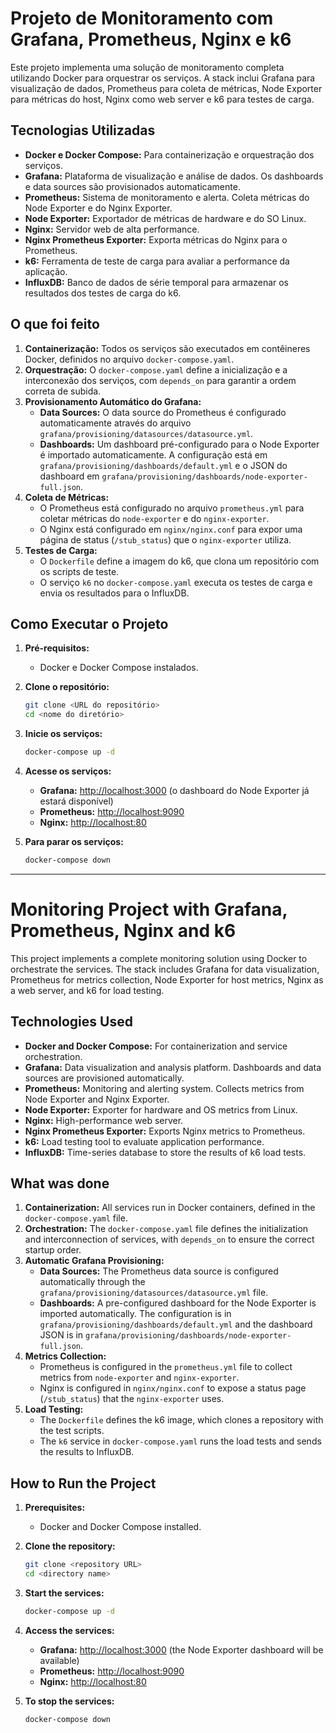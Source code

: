 # Projeto de Monitoramento com Grafana, Prometheus, Nginx e k6

Este projeto implementa uma solução de monitoramento completa utilizando Docker para orquestrar os serviços. A stack inclui Grafana para visualização de dados, Prometheus para coleta de métricas, Node Exporter para métricas do host, Nginx como web server e k6 para testes de carga.

## Tecnologias Utilizadas

- **Docker e Docker Compose:** Para containerização e orquestração dos serviços.
- **Grafana:** Plataforma de visualização e análise de dados. Os dashboards e data sources são provisionados automaticamente.
- **Prometheus:** Sistema de monitoramento e alerta. Coleta métricas do Node Exporter e do Nginx Exporter.
- **Node Exporter:** Exportador de métricas de hardware e do SO Linux.
- **Nginx:** Servidor web de alta performance.
- **Nginx Prometheus Exporter:** Exporta métricas do Nginx para o Prometheus.
- **k6:** Ferramenta de teste de carga para avaliar a performance da aplicação.
- **InfluxDB:** Banco de dados de série temporal para armazenar os resultados dos testes de carga do k6.

## O que foi feito

1.  **Containerização:** Todos os serviços são executados em contêineres Docker, definidos no arquivo `docker-compose.yaml`.
2.  **Orquestração:** O `docker-compose.yaml` define a inicialização e a interconexão dos serviços, com `depends_on` para garantir a ordem correta de subida.
3.  **Provisionamento Automático do Grafana:**
    -   **Data Sources:** O data source do Prometheus é configurado automaticamente através do arquivo `grafana/provisioning/datasources/datasource.yml`.
    -   **Dashboards:** Um dashboard pré-configurado para o Node Exporter é importado automaticamente. A configuração está em `grafana/provisioning/dashboards/default.yml` e o JSON do dashboard em `grafana/provisioning/dashboards/node-exporter-full.json`.
4.  **Coleta de Métricas:**
    -   O Prometheus está configurado no arquivo `prometheus.yml` para coletar métricas do `node-exporter` e do `nginx-exporter`.
    -   O Nginx está configurado em `nginx/nginx.conf` para expor uma página de status (`/stub_status`) que o `nginx-exporter` utiliza.
5.  **Testes de Carga:**
    -   O `Dockerfile` define a imagem do k6, que clona um repositório com os scripts de teste.
    -   O serviço `k6` no `docker-compose.yaml` executa os testes de carga e envia os resultados para o InfluxDB.

## Como Executar o Projeto

1.  **Pré-requisitos:**
    -   Docker e Docker Compose instalados.

2.  **Clone o repositório:**
    ```bash
    git clone <URL do repositório>
    cd <nome do diretório>
    ```

3.  **Inicie os serviços:**
    ```bash
    docker-compose up -d
    ```

4.  **Acesse os serviços:**
    -   **Grafana:** [http://localhost:3000](http://localhost:3000) (o dashboard do Node Exporter já estará disponível)
    -   **Prometheus:** [http://localhost:9090](http://localhost:9090)
    -   **Nginx:** [http://localhost:80](http://localhost:80)

5.  **Para parar os serviços:**
    ```bash
    docker-compose down
    ```

---

# Monitoring Project with Grafana, Prometheus, Nginx and k6

This project implements a complete monitoring solution using Docker to orchestrate the services. The stack includes Grafana for data visualization, Prometheus for metrics collection, Node Exporter for host metrics, Nginx as a web server, and k6 for load testing.

## Technologies Used

- **Docker and Docker Compose:** For containerization and service orchestration.
- **Grafana:** Data visualization and analysis platform. Dashboards and data sources are provisioned automatically.
- **Prometheus:** Monitoring and alerting system. Collects metrics from Node Exporter and Nginx Exporter.
- **Node Exporter:** Exporter for hardware and OS metrics from Linux.
- **Nginx:** High-performance web server.
- **Nginx Prometheus Exporter:** Exports Nginx metrics to Prometheus.
- **k6:** Load testing tool to evaluate application performance.
- **InfluxDB:** Time-series database to store the results of k6 load tests.

## What was done

1.  **Containerization:** All services run in Docker containers, defined in the `docker-compose.yaml` file.
2.  **Orchestration:** The `docker-compose.yaml` file defines the initialization and interconnection of services, with `depends_on` to ensure the correct startup order.
3.  **Automatic Grafana Provisioning:**
    -   **Data Sources:** The Prometheus data source is configured automatically through the `grafana/provisioning/datasources/datasource.yml` file.
    -   **Dashboards:** A pre-configured dashboard for the Node Exporter is imported automatically. The configuration is in `grafana/provisioning/dashboards/default.yml` and the dashboard JSON is in `grafana/provisioning/dashboards/node-exporter-full.json`.
4.  **Metrics Collection:**
    -   Prometheus is configured in the `prometheus.yml` file to collect metrics from `node-exporter` and `nginx-exporter`.
    -   Nginx is configured in `nginx/nginx.conf` to expose a status page (`/stub_status`) that the `nginx-exporter` uses.
5.  **Load Testing:**
    -   The `Dockerfile` defines the k6 image, which clones a repository with the test scripts.
    -   The `k6` service in `docker-compose.yaml` runs the load tests and sends the results to InfluxDB.

## How to Run the Project

1.  **Prerequisites:**
    -   Docker and Docker Compose installed.

2.  **Clone the repository:**
    ```bash
    git clone <repository URL>
    cd <directory name>
    ```

3.  **Start the services:**
    ```bash
    docker-compose up -d
    ```

4.  **Access the services:**
    -   **Grafana:** [http://localhost:3000](http://localhost:3000) (the Node Exporter dashboard will be available)
    -   **Prometheus:** [http://localhost:9090](http://localhost:9090)
    -   **Nginx:** [http://localhost:80](http://localhost:80)

5.  **To stop the services:**
    ```bash
    docker-compose down
    ```
